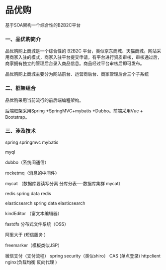 # 品优购
基于SOA架构一个综合性的B2B2C平台

### 一、品优购简介

品优购网上商城是一个综合性的 B2B2C 平台，类似京东商城、天猫商城。网站采用商家入驻的模式，商家入驻平台提交申请，有平台进行资质审核，审核通过后，商家拥有独立的管理后台录入商品信息。商品经过平台审核后即可发布。

品优购网上商城主要分为网站前台、运营商后台、商家管理后台三个子系统

### 二、框架组合

品优购采用当前流行的前后端编程架构。

后端框架采用Spring +SpringMVC+mybatis +Dubbo。前端采用Vue + Bootstrap。

### 三、涉及技术

spring springmvc mybatis

myql

dubbo（系统间通信）

rocketmq（消息的中间件）

mycat （数据库要读写分离 分库分表—-数据库集群 mycat）

redis spring data redis

elasticsearch spring data elasticsearch

kindEditor （富文本编辑器）

fastdfs 分布式文件系统（OSS）

阿里大于 (短信服务 )

freemarker（模板类似JSP）

微信支付（支付流程）
spring security（类似shiro）
CAS (单点登录)
httpclient
nginx(负载均衡 反向代理 )


